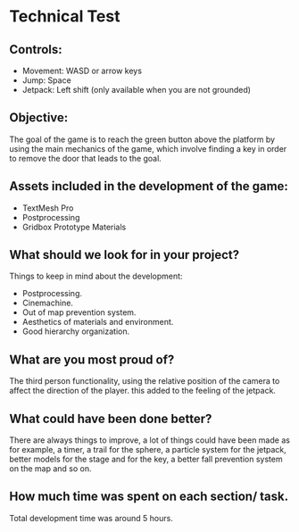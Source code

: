 # Technical Test
## Controls:
- Movement: WASD or arrow keys<br>
- Jump: Space<br>
- Jetpack: Left shift (only available when you are not grounded)

## Objective:<br>
The goal of the game is to reach the green button above the platform by using the main mechanics of the game, which involve finding a key in order to remove the door that leads to the goal.

## Assets included in the development of the game:<br>
- TextMesh Pro<br>
- Postprocessing<br>
- Gridbox Prototype Materials

## What should we look for in your project?
Things to keep in mind about the development:<br>
- Postprocessing.
- Cinemachine.
- Out of map prevention system.
- Aesthetics of materials and environment.
- Good hierarchy organization.
## What are you most proud of?
The third person functionality, using the relative position of the camera to affect the direction of the player. this added to the feeling of the jetpack.
## What could have been done better?
There are always things to improve, a lot of things could have been made as for example, a timer, a trail for the sphere, a particle system for the jetpack, better models for the stage and for the key, a better fall prevention system on the map and so on.
## How much time was spent on each section/ task.
Total development time was around 5 hours.
